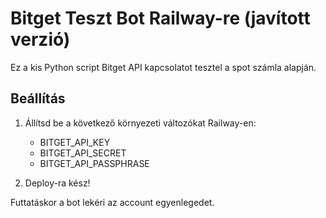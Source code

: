 # Bitget Teszt Bot Railway-re (javított verzió)

Ez a kis Python script Bitget API kapcsolatot tesztel a spot számla alapján.

## Beállítás

1. Állítsd be a következő környezeti változókat Railway-en:
   - BITGET_API_KEY
   - BITGET_API_SECRET
   - BITGET_API_PASSPHRASE

2. Deploy-ra kész!

Futtatáskor a bot lekéri az account egyenlegedet.
